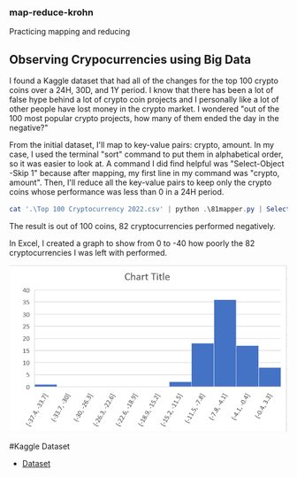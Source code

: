 ### map-reduce-krohn
Practicing mapping and reducing
## Observing Crypocurrencies using Big Data

I found a Kaggle dataset that had all of the changes for the top 100 crypto coins over a 24H, 30D, and 1Y period.
I know that there has been a lot of false hype behind a lot of crypto coin projects and I personally like a lot of other people have lost money in the crypto market.
I wondered "out of the 100 most popular crypto projects, how many of them ended the day in the negative?"

From the initial dataset, I'll map to key-value pairs: crypto, amount. 
In my case, I used the terminal "sort" command to put them in alphabetical order, so it was easier to look at.
A command I did find helpful was "Select-Object -Skip 1" because after mapping, my first line in my command was "crypto, amount".
Then, I'll reduce all the key-value pairs to keep only the crypto coins whose performance was less than 0 in a 24H period.

```PowerShell
cat '.\Top 100 Cryptocurrency 2022.csv' | python .\81mapper.py | Select-Object -Skip 1 | sort | python .\82reducer.py > krohn-out.txt

```

The result is out of 100 coins, 82 cryptocurrencies performed negatively.

In Excel, I created a graph to show from 0 to -40 how poorly the 82 cryptocurrencies I was left with performed.

![Crypto Chart](cryptoData.PNG)

#Kaggle Dataset

- [Dataset](https://www.kaggle.com/majyhain/top-100-cryptocurrency-2022)

